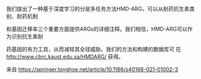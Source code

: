 

我们提出了一种基于深度学习的分层多任务方法HMD-ARG，可以从耐药抗生素类别、耐药机制

和基因迁移率三个重要方面提供ARGs的详细注释。我们相信，HMD-ARG可以作为识别抗生素耐

药基因的有力工具，从而减轻其全球威胁。我们的方法和构建的数据库可
在 http://www.cbrc.kaust.edu.sa/HMDARG/ 获得。

来自 <https://springer.longhoe.net/article/10.1186/s40168-021-01002-3>

